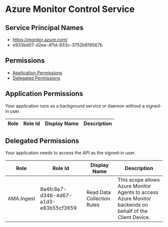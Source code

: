 # Azure Monitor Control Service
## Service Principal Names
- https://monitor.azure.com/
- e933bd07-d2ee-4f1d-933c-3752b819567b

 ## Permissions
- [Application Permissions](#application-permissions)
- [Delegated Permissions](#delegated-permissions)

## Application Permissions
Your application runs as a background service or daemon without a signed-in user.

| Role | Role Id | Display Name | Description |
|---|---|---|---|

## Delegated Permissions
Your application needs to access the API as the signed-in user. 

| Role | Role Id | Display Name | Description |
|---|---|---|---|
| AMA.Ingest | 8a4fc8e7-d346-4d67-a1d3-e83b55cf3659 | Read Data Collection Rules | This scope allows Azure Monitor Agents to access Azure Monitor backends on behalf of the Client Device. |

